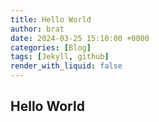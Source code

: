 ```yaml
---
title: Hello World
author: brat
date: 2024-03-25 15:10:00 +0000
categories: [Blog]
tags: [Jekyll, github]
render_with_liquid: false
---
```


## Hello World